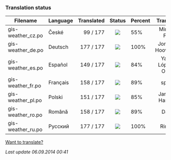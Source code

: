 ### **Translation status**

Filename | Language | Translated | Status | Percent | Translator
| ------------- | ------------- | ------------: | :-----------: | :------------- | :-------------: |
| gis-weather_cz.po| České | 99 / 177 | ![](https://dl.dropboxusercontent.com/u/99404329/bars/55.png) | 55% | Miroslav Fótyi |
| gis-weather_de.po| Deutsch | 177 / 177 | ![](https://dl.dropboxusercontent.com/u/99404329/bars/100.png) | 100% | Jonathan Hooverman |
| gis-weather_es.po| Español | 149 / 177 | ![](https://dl.dropboxusercontent.com/u/99404329/bars/84.png) | 84% | Yasser López de Olmos |
| gis-weather_fr.po| Français | 158 / 177 | ![](https://dl.dropboxusercontent.com/u/99404329/bars/89.png) | 89% | spyder |
| gis-weather_pl.po| Polski | 151 / 177 | ![](https://dl.dropboxusercontent.com/u/99404329/bars/85.png) | 85% | Jarosław Harasiuk |
| gis-weather_ro.po| Română | 158 / 177 | ![](https://dl.dropboxusercontent.com/u/99404329/bars/89.png) | 89% | Daniel |
| gis-weather_ru.po| Русский | 177 / 177 | ![](https://dl.dropboxusercontent.com/u/99404329/bars/100.png) | 100% | RingOV |

[Want to translate?](https://github.com/RingOV/gis-weather/wiki/Want-to-translate%3F)

_Last update 06.09.2014 00:41_
